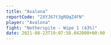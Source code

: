 ```yaml
---
title: "Avalona"
reportCode: "2XYJ67t3gRQqZ4FN"
player: "Avalona"
fight: "Netherspite - Wipe 1 (43%)"
date: 2021-08-23T19:07:58.042000+00:00
---
```

